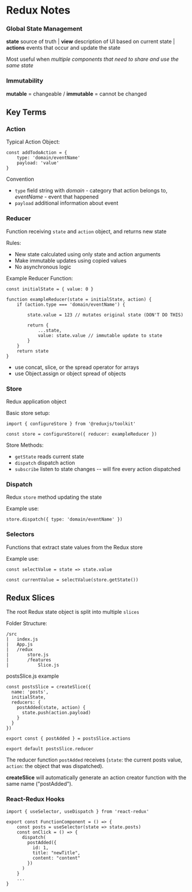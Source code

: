# Redux Notes

### Global State Management

**state** source of truth | **view** description of UI based on current state | **actions** events that occur and update the state

Most useful when _multiple components that need to share and use the same state_

### Immutability

**mutable** = changeable / **immutable** = cannot be changed

## Key Terms

### Action

Typical Action Object:

```
const addTodoAction = {
    type: 'domain/eventName'
    payload: 'value'
}
```

Convention

- `type` field string with _domain_ - category that action belongs to, _eventName_ - event that happened
- `payload` additional information about event

### Reducer

Function receiving `state` and `action` object, and returns new state

Rules:

- New state calculated using only state and action arguments
- Make immutable updates using copied values
- No asynchronous logic

Example Reducer Function:

```
const initialState = { value: 0 }

function exampleReducer(state = initialState, action) {
    if (action.type === 'domain/eventName') {

        state.value = 123 // mutates original state (DON'T DO THIS)

        return {
            ...state,
            value: state.value // immutable update to state
        }
    }
    return state
}
```

- use concat, slice, or the spread operator for arrays
- use Object.assign or object spread of objects

### Store

Redux application object

Basic store setup:

```
import { configureStore } from '@reduxjs/toolkit'

const store = configureStore({ reducer: exampleReducer })

```

Store Methods:

- `getState` reads current state
- `dispatch` dispatch action
- `subscribe` listen to state changes -- will fire every action dispatched

### Dispatch

Redux `store` method updating the state

Example use:

```
store.dispatch({ type: 'domain/eventName' })
```

### Selectors

Functions that extract state values from the Redux store

Example use:

```
const selectValue = state => state.value

const currentValue = selectValue(store.getState())
```

## Redux Slices

The root Redux state object is split into multiple `slices`

Folder Structure:

```
/src
|   index.js
|   App.js
|   /redux
|       store.js
|       /features
|           Slice.js
```

postsSlice.js example

```
const postsSlice = createSlice({
  name: 'posts',
  initialState,
  reducers: {
    postAdded(state, action) {
      state.push(action.payload)
    }
  }
})

export const { postAdded } = postsSlice.actions

export default postsSlice.reducer
```

The reducer function `postAdded` receives (`state`: the current posts value, `action`: the object that was dispatched).

**createSlice** will automatically generate an action creator function with the same name ("postAdded").

### React-Redux Hooks

```
import { useSelector, useDispatch } from 'react-redux'

export const FunctionComponent = () => {
    const posts = useSelector(state => state.posts)
    const onClick = () => {
      dispatch(
        postAdded({
          id: 1,
          title: "newTitle",
          content: "content"
        })
      )
    }
    ...
}
```
